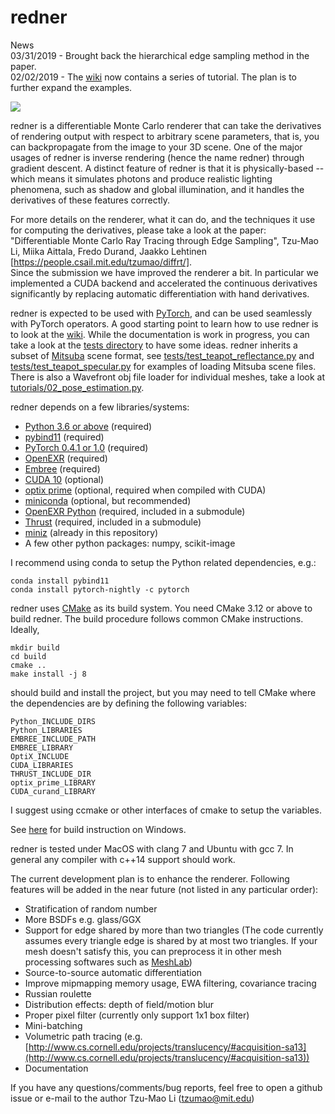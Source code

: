 # redner

News  
03/31/2019 - Brought back the hierarchical edge sampling method in the paper.  
02/02/2019 - The [wiki](https://github.com/BachiLi/redner/wiki) now contains a series of tutorial. The plan is to further expand the examples.

![](https://people.csail.mit.edu/tzumao/diffrt/teaser.jpg)

redner is a differentiable Monte Carlo renderer that can take the derivatives of rendering output with respect to arbitrary 
scene parameters, that is, you can backpropagate from the image to your 3D scene. One of the major usages of redner is inverse rendering (hence the name redner) through gradient descent. A distinct feature of redner is that it is physically-based -- which means it simulates photons and produce realistic lighting phenomena, such as shadow and global illumination, and it handles the derivatives of these features correctly.

For more details on the renderer, what it can do, and the techniques it use for computing the derivatives, please
take a look at the paper:
"Differentiable Monte Carlo Ray Tracing through Edge Sampling", Tzu-Mao Li, Miika Aittala, Fredo Durand, Jaakko Lehtinen
[https://people.csail.mit.edu/tzumao/diffrt/].  
Since the submission we have improved the renderer a bit. In particular we implemented a CUDA backend and accelerated
the continuous derivatives significantly by replacing automatic differentiation with hand derivatives.

redner is expected to be used with [PyTorch](https://pytorch.org/), and can be used seamlessly with PyTorch operators. A good starting point to learn how to use redner is to look at the [wiki](https://github.com/BachiLi/redner/wiki).
While the documentation is work in progress, you can take a look at the [tests directory](tests) to have some ideas.
redner inherits a subset of [Mitsuba](http://www.mitsuba-renderer.org) scene format,
see [tests/test_teapot_reflectance.py](https://github.com/BachiLi/redner/blob/master/tests/test_teapot_reflectance.py) and [tests/test_teapot_specular.py](https://github.com/BachiLi/redner/blob/master/tests/test_teapot_specular.py) for examples of loading Mitsuba scene files. There is also a Wavefront obj file loader for individual meshes, take a look at [tutorials/02_pose_estimation.py](https://github.com/BachiLi/redner/blob/master/tutorials/02_pose_estimation.py).

redner depends on a few libraries/systems:
- [Python 3.6 or above](https://www.python.org) (required)
- [pybind11](https://github.com/pybind/pybind11) (required)
- [PyTorch 0.4.1 or 1.0](https://pytorch.org) (required)
- [OpenEXR](https://github.com/openexr/openexr) (required)
- [Embree](https://embree.github.io) (required)
- [CUDA 10](https://developer.nvidia.com/cuda-downloads) (optional)
- [optix prime](https://developer.nvidia.com/optix) (optional, required when compiled with CUDA)
- [miniconda](https://conda.io/miniconda.html) (optional, but recommended)
- [OpenEXR Python](https://github.com/jamesbowman/openexrpython) (required, included in a submodule)
- [Thrust](https://thrust.github.io) (required, included in a submodule)
- [miniz](https://github.com/richgel999/miniz) (already in this repository)
- A few other python packages: numpy, scikit-image

I recommend using conda to setup the Python related dependencies, e.g.:
```
conda install pybind11
conda install pytorch-nightly -c pytorch
```

redner uses [CMake](https://cmake.org) as its build system. You need CMake 3.12 or above to build redner.
The build procedure follows common CMake instructions.
Ideally,
```
mkdir build
cd build
cmake ..
make install -j 8
```
should build and install the project, but you may need to tell CMake where the dependencies are by defining
the following variables:
```
Python_INCLUDE_DIRS
Python_LIBRARIES
EMBREE_INCLUDE_PATH
EMBREE_LIBRARY
OptiX_INCLUDE
CUDA_LIBRARIES
THRUST_INCLUDE_DIR
optix_prime_LIBRARY
CUDA_curand_LIBRARY
```
I suggest using ccmake or other interfaces of cmake to setup the variables.

See [here](https://github.com/BachiLi/redner/pull/11) for build instruction on Windows.

redner is tested under MacOS with clang 7 and Ubuntu with gcc 7. In general any compiler with c++14 support should work.

The current development plan is to enhance the renderer. Following features will be added in the near future (not listed in any particular order):
- Stratification of random number
- More BSDFs e.g. glass/GGX
- Support for edge shared by more than two triangles
  (The code currently assumes every triangle edge is shared by at most two triangles.
   If your mesh doesn't satisfy this, you can preprocess it in other mesh processing softwares such as [MeshLab](http://www.meshlab.net))
- Source-to-source automatic differentiation
- Improve mipmapping memory usage, EWA filtering, covariance tracing
- Russian roulette
- Distribution effects: depth of field/motion blur
- Proper pixel filter (currently only support 1x1 box filter)
- Mini-batching
- Volumetric path tracing (e.g. [http://www.cs.cornell.edu/projects/translucency/#acquisition-sa13](http://www.cs.cornell.edu/projects/translucency/#acquisition-sa13))
- Documentation

If you have any questions/comments/bug reports, feel free to open a github issue or e-mail to the author
Tzu-Mao Li (tzumao@mit.edu)
